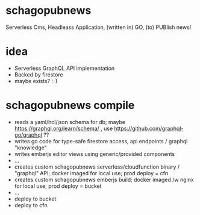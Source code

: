 # schagopubnews
Serverless Cms, Headleass Application, (written in) GO, (to) PUBlish news!

# idea

- Serverless GraphQL API implementation
- Backed by firestore
- maybe exists? :-)

# schagopubnews compile

- reads a yaml/hcl/json schema for db; maybe https://graphql.org/learn/schema/ , use https://github.com/graphql-go/graphql ??
- writes go code for type-safe firestore access, api endpoints / graphql "knowledge"
- writes emberjs editor views using generic/provided components
- ...
- creates custom schagopubnews serverless/cloudfunction binary / "graphql" API; docker imaged for local use; prod deploy = cfn
- creates custom schagopubnews emberjs build; docker imaged /w nginx for local use; prod deploy = bucket
- ...
- deploy to bucket
- deploy to cfn
